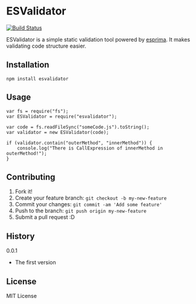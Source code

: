 # ESValidator

[![Build Status](https://travis-ci.org/oimou/esvalidator.svg)](https://travis-ci.org/oimou/esvalidator)

ESValidator is a simple static validation tool powered by [esprima](http://esprima.org/).
It makes validating code structure easier.

## Installation

```
npm install esvalidator
```

## Usage

```
var fs = require("fs");
var ESValidator = require("esvalidator");

var code = fs.readFileSync("someCode.js").toString();
var validator = new ESValidator(code);

if (validator.contain("outerMethod", "innerMethod")) {
    console.log("There is CallExpression of innerMethod in outerMethod!");
}
```

## Contributing

1. Fork it!
2. Create your feature branch: `git checkout -b my-new-feature`
3. Commit your changes: `git commit -am 'Add some feature'`
4. Push to the branch: `git push origin my-new-feature`
5. Submit a pull request :D

## History

0.0.1

* The first version

## License

MIT License
